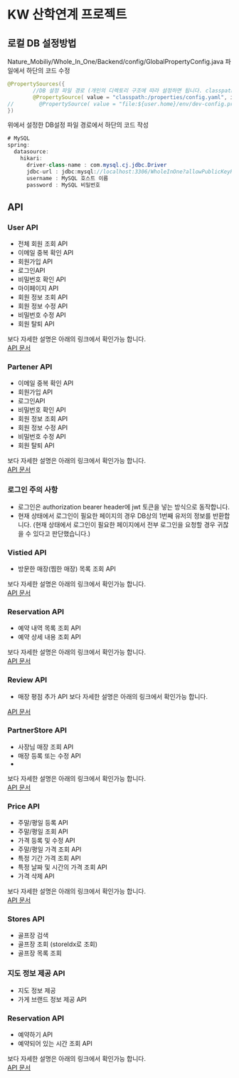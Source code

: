 # KW 산학연계 프로젝트


## 로컬 DB 설정방법

Nature_Mobiliy/Whole_In_One/Backend/config/GlobalPropertyConfig.java 파일에서 하단의 코드 수정

```java
@PropertySources({
        //DB 설정 파일 경로 (개인의 디렉토리 구조에 따라 설정하면 됩니다. classpath = src/main/resources)
        @PropertySource( value = "classpath:/properties/config.yaml", ignoreResourceNotFound = true )
//        @PropertySource( value = "file:${user.home}/env/dev-config.properties", ignoreResourceNotFound = true) // 배포시 배포 환경의 디렉토리 주소
})

```

위에서 설정한 DB설정 파일 경로에서 하단의 코드 작성

```java
# MySQL
spring:
  datasource:
    hikari:
      driver-class-name : com.mysql.cj.jdbc.Driver
      jdbc-url : jdbc:mysql://localhost:3306/WholeInOne?allowPublicKeyRetrieval=true&useUnicode=true&characterEncoding=utf8&useSSL=false
      username : MySQL 호스트 이름
      password : MySQL 비밀번호
```

## API 
### User API 
* 전체 회원 조회 API  
* 이메일 중복 확인 API  
* 회원가입 API  
* 로그인API  
* 비밀번호 확인 API  
* 마이페이지 API  
* 회원 정보 조회 API  
* 회원 정보 수정 API  
* 비밀번호 수정 API  
* 회원 탈퇴 API  
  
보다 자세한 설명은 아래의 링크에서 확인가능 합니다.<br>
[API 문서](https://documenter.getpostman.com/view/18157329/UVR8o7nG)

### Partener API 
* 이메일 중복 확인 API  
* 회원가입 API  
* 로그인API  
* 비밀번호 확인 API  
* 회원 정보 조회 API  
* 회원 정보 수정 API  
* 비밀번호 수정 API  
* 회원 탈퇴 API  

보다 자세한 설명은 아래의 링크에서 확인가능 합니다.<br>
[API 문서](https://documenter.getpostman.com/view/18157329/UVR8o7nG)

### 로그인 주의 사항
* 로그인은 authorization bearer header에 jwt 토큰을 넣는 방식으로 동작합니다. 
* 현재 상태에서 로그인이 필요한 페이지의 경우 DB상의 1번째 유저의 정보를 반환합니다. 
  (현재 상태에서 로그인이 필요한 페이지에서 전부 로그인을 요청할 경우 귀찮을 수 있다고 판단했습니다.)

### Vistied API 
* 방문한 매장(찜한 매장) 목록 조회 API

보다 자세한 설명은 아래의 링크에서 확인가능 합니다.<br>
[API 문서](https://documenter.getpostman.com/view/18157329/UVR8o7nG)

### Reservation API 
* 예약 내역 목록 조회 API
* 예약 상세 내용 조회 API

보다 자세한 설명은 아래의 링크에서 확인가능 합니다.<br>
[API 문서](https://documenter.getpostman.com/view/18157329/UVR8o7nG)

### Review API
* 매장 평점 추가 API
보다 자세한 설명은 아래의 링크에서 확인가능 합니다.<br>

[API 문서](https://documenter.getpostman.com/view/18157329/UVR8o7nG)

### PartnerStore API
* 사장님 매장 조회 API
* 매장 등록 또는 수정 API
* 
보다 자세한 설명은 아래의 링크에서 확인가능 합니다.<br>
[API 문서](https://documenter.getpostman.com/view/18157329/UVR8o7nG)

### Price API
* 주말/평일 등록 API
* 주말/평일 조회 API 
* 가격 등록 및 수정 API 
* 주말/평일 가격 조회 API 
* 특정 기간 가격 조회 API 
* 특정 날짜 및 시간의 가격 조회 API 
* 가격 삭제 API 

보다 자세한 설명은 아래의 링크에서 확인가능 합니다.<br>
[API 문서](https://documenter.getpostman.com/view/18157329/UVR8o7nG)

### Stores API
* 골프장 검색
* 골프장 조회 (storeIdx로 조회)
* 골프장 목록 조회

### 지도 정보 제공 API
* 지도 정보 제공
* 가게 브랜드 정보 제공 API

### Reservation API
* 예약하기 API
* 예약되어 있는 시간 조회 API

보다 자세한 설명은 아래의 링크에서 확인가능 합니다.<br>
[API 문서](https://documenter.getpostman.com/view/14269013/UVJZoJC2)


  
